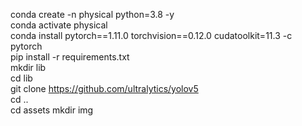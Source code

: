 conda create -n physical python=3.8 -y  
conda activate physical  
conda install pytorch==1.11.0 torchvision==0.12.0  cudatoolkit=11.3 -c pytorch  
pip install -r requirements.txt  
mkdir lib  
cd lib  
git clone https://github.com/ultralytics/yolov5  
cd ..  
cd assets
mkdir img